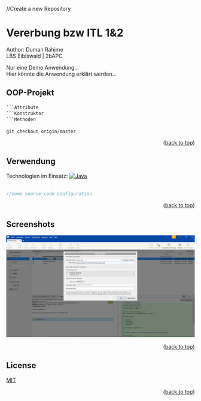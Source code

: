 //Create a new Repository
<a id="readme-top"></a>
# Vererbung bzw ITL 1&2
Author: Duman Rahime <br>
LBS Eibiswald | 2bAPC

Nur eine Demo Anwendung...<br>
Hier könnte die Anwendung erklärt werden...

## OOP-Projekt

```Klassen
```Attribute
```Konstruktor
```Methoden

git checkout origin/master

```
<p align="right">(<a href="#readme-top">back to top</a>)</p>

## Verwendung
Technologien im Einsatz:
[![Java][java.com]][java-url]

```Java

//some source code configuration

```
<p align="right">(<a href="#readme-top">back to top</a>)</p>

## Screenshots

![Screen Shot](https://github.com/rahimeD/demo2apc/blob/master/Sourcetree.PNG)



<p align="right">(<a href="#readme-top">back to top</a>)</p>

## License

[MIT](https://choosealicense.com/licenses/mit/)
<p align="right">(<a href="#readme-top">back to top</a>)</p>

<!-- MARKDOWN LINKS & IMAGES -->
<!-- https://www.markdownguide.org/basic-syntax/#reference-style-links -->
[java.com]: https://img.shields.io/badge/Java-ED8B00?style=for-the-badge&logo=openjdk&logoColor=white
[java-url]: https://www.java.com/de/
[product-screenshot]: program.png

